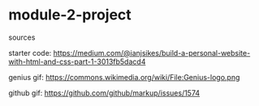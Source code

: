 # module-2-project

sources

starter code: https://medium.com/@ianjsikes/build-a-personal-website-with-html-and-css-part-1-3013fb5dacd4

genius gif: https://commons.wikimedia.org/wiki/File:Genius-logo.png

github gif: https://github.com/github/markup/issues/1574
